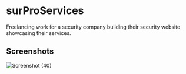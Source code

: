 # surProServices
Freelancing work for a security company building their security website showcasing their services.

## Screenshots
![Screenshot (40)](https://user-images.githubusercontent.com/57689321/101077018-2fd58b80-3572-11eb-854b-45c084dfefa0.png)
